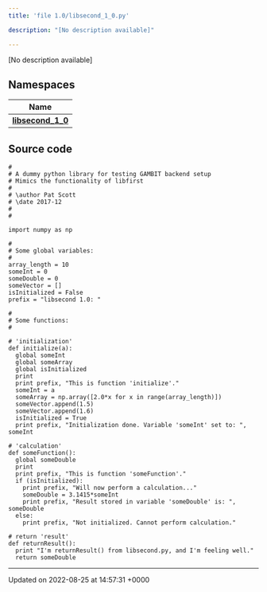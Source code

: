 ```yaml
---
title: 'file 1.0/libsecond_1_0.py'

description: "[No description available]"

---
```







[No description available]

## Namespaces

| Name           |
| -------------- |
| **[libsecond_1_0](/documentation/code/namespaces/namespacelibsecond__1__0/)**  |




## Source code

```
#
# A dummy python library for testing GAMBIT backend setup
# Mimics the functionality of libfirst
#
# \author Pat Scott
# \date 2017-12
#
#

import numpy as np

#
# Some global variables:
#
array_length = 10
someInt = 0
someDouble = 0
someVector = []
isInitialized = False
prefix = "libsecond 1.0: "

#
# Some functions:
#

# 'initialization'
def initialize(a):
  global someInt
  global someArray
  global isInitialized
  print
  print prefix, "This is function 'initialize'."
  someInt = a
  someArray = np.array([2.0*x for x in range(array_length)])
  someVector.append(1.5)
  someVector.append(1.6)
  isInitialized = True
  print prefix, "Initialization done. Variable 'someInt' set to: ", someInt

# 'calculation'
def someFunction():
  global someDouble
  print
  print prefix, "This is function 'someFunction'."
  if (isInitialized):
    print prefix, "Will now perform a calculation..."
    someDouble = 3.1415*someInt
    print prefix, "Result stored in variable 'someDouble' is: ", someDouble
  else:
    print prefix, "Not initialized. Cannot perform calculation."

# return 'result'
def returnResult():
  print "I'm returnResult() from libsecond.py, and I'm feeling well."
  return someDouble
```


-------------------------------

Updated on 2022-08-25 at 14:57:31 +0000
